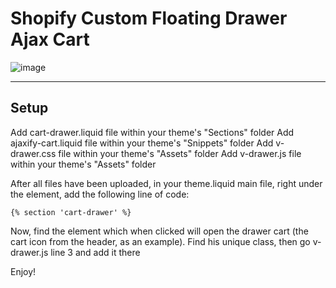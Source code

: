 # Shopify Custom Floating Drawer Ajax Cart

![image](https://user-images.githubusercontent.com/1571083/201380528-8ff9165f-e3d1-45a4-807e-8bd05a73cc06.png)

---

## Setup

Add cart-drawer.liquid file within your theme's "Sections" folder
Add ajaxify-cart.liquid file within your theme's "Snippets" folder
Add v-drawer.css file within your theme's "Assets" folder
Add v-drawer.js file within your theme's "Assets" folder

After all files have been uploaded, in your theme.liquid main file, right under the <body> element, add the following line of code:

```
{% section 'cart-drawer' %} 
```
  
Now, find the element which when clicked will open the drawer cart (the cart icon from the header, as an example). Find his unique class, then go v-drawer.js line 3 and add it there
  
Enjoy!
